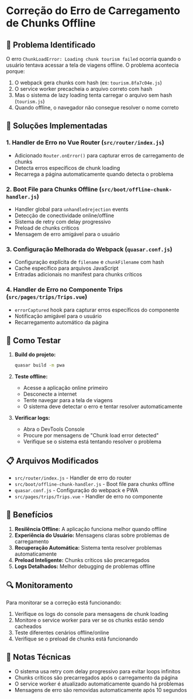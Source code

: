 # Correção do Erro de Carregamento de Chunks Offline

## 🎯 Problema Identificado

O erro `ChunkLoadError: Loading chunk tourism failed` ocorria quando o usuário tentava acessar a tela de viagens offline. O problema acontecia porque:

1. O webpack gera chunks com hash (ex: `tourism.8fa7c04e.js`)
2. O service worker precacheia o arquivo correto com hash
3. Mas o sistema de lazy loading tenta carregar o arquivo sem hash (`tourism.js`)
4. Quando offline, o navegador não consegue resolver o nome correto

## 🔧 Soluções Implementadas

### 1. Handler de Erro no Vue Router (`src/router/index.js`)
- Adicionado `Router.onError()` para capturar erros de carregamento de chunks
- Detecta erros específicos de chunk loading
- Recarrega a página automaticamente quando detecta o problema

### 2. Boot File para Chunks Offline (`src/boot/offline-chunk-handler.js`)
- Handler global para `unhandledrejection` events
- Detecção de conectividade online/offline
- Sistema de retry com delay progressivo
- Preload de chunks críticos
- Mensagem de erro amigável para o usuário

### 3. Configuração Melhorada do Webpack (`quasar.conf.js`)
- Configuração explícita de `filename` e `chunkFilename` com hash
- Cache específico para arquivos JavaScript
- Entradas adicionais no manifest para chunks críticos

### 4. Handler de Erro no Componente Trips (`src/pages/trips/Trips.vue`)
- `errorCaptured` hook para capturar erros específicos do componente
- Notificação amigável para o usuário
- Recarregamento automático da página

## 🧪 Como Testar

1. **Build do projeto:**
   ```bash
   quasar build -m pwa
   ```

2. **Teste offline:**
   - Acesse a aplicação online primeiro
   - Desconecte a internet
   - Tente navegar para a tela de viagens
   - O sistema deve detectar o erro e tentar resolver automaticamente

3. **Verificar logs:**
   - Abra o DevTools Console
   - Procure por mensagens de "Chunk load error detected"
   - Verifique se o sistema está tentando resolver o problema

## 📋 Arquivos Modificados

- `src/router/index.js` - Handler de erro do router
- `src/boot/offline-chunk-handler.js` - Boot file para chunks offline
- `quasar.conf.js` - Configuração do webpack e PWA
- `src/pages/trips/Trips.vue` - Handler de erro no componente

## 🚀 Benefícios

1. **Resilência Offline:** A aplicação funciona melhor quando offline
2. **Experiência do Usuário:** Mensagens claras sobre problemas de carregamento
3. **Recuperação Automática:** Sistema tenta resolver problemas automaticamente
4. **Preload Inteligente:** Chunks críticos são precarregados
5. **Logs Detalhados:** Melhor debugging de problemas offline

## 🔍 Monitoramento

Para monitorar se a correção está funcionando:

1. Verifique os logs do console para mensagens de chunk loading
2. Monitore o service worker para ver se os chunks estão sendo cacheados
3. Teste diferentes cenários offline/online
4. Verifique se o preload de chunks está funcionando

## 📝 Notas Técnicas

- O sistema usa retry com delay progressivo para evitar loops infinitos
- Chunks críticos são precarregados após o carregamento da página
- O service worker é atualizado automaticamente quando há problemas
- Mensagens de erro são removidas automaticamente após 10 segundos
